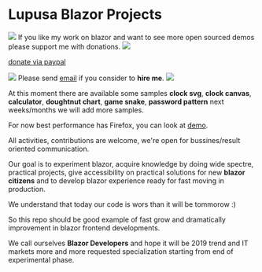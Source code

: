 # Lupusa Blazor Projects

![](https://placehold.it/15/4747d1/000000?text=+) 
If you like my work on blazor and want to see more open sourced demos please support me with donations.
![](https://placehold.it/15/4747d1/000000?text=+) 

[donate via paypal](https://www.paypal.me/VakhtangiAbashidze/50)


![](https://placehold.it/15/00e600/000000?text=+) 
Please send [email](VakhtangiAbashidze@gmail.com) if you consider to **hire me**.
![](https://placehold.it/15/00e600/000000?text=+) 


At this moment there are available some samples **clock svg**, **clock canvas**, **calculator**, **doughtnut chart**, **game snake**, **password pattern** next weeks/months we will add more samples.

For now best performance has Firefox, you can look at [demo](http://lupusablazordemos.azurewebsites.net).

All activities, contributions are welcome, we're open for bussines/result oriented communication.

Our goal is to experiment blazor, acquire knowledge by doing wide spectre, practical projects, give accessibility on practical solutions for new **blazor citizens** and to develop blazor experience ready for fast moving in production.

We understand that today our code is wors than it will be tommorow :)

So this repo should be good example of fast grow and dramatically improvement in blazor frontend developments.

We call ourselves **Blazor Developers** and hope it will be 2019 trend and IT markets more and more requested specialization starting from end of experimental phase.


